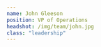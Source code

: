 ```yaml
---
name: John Gleeson
position: VP of Operations
headshot: /img/team/john.jpg
class: "leadership"
---
```

